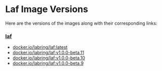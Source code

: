 # Laf Image Versions

Here are the versions of the images along with their corresponding links:

### [laf](https://github.com/labring/laf)

- [docker.io/labring/laf:latest](https://explore.ggcr.dev/?image=docker.io/labring/laf:latest)
- [docker.io/labring/laf:v1.0.0-beta.11](https://explore.ggcr.dev/?image=docker.io/labring/laf:v1.0.0-beta.11)
- [docker.io/labring/laf:v1.0.0-beta.10](https://explore.ggcr.dev/?image=docker.io/labring/laf:v1.0.0-beta.10)
- [docker.io/labring/laf:v1.0.0-beta.9](https://explore.ggcr.dev/?image=docker.io/labring/laf:v1.0.0-beta.9)


